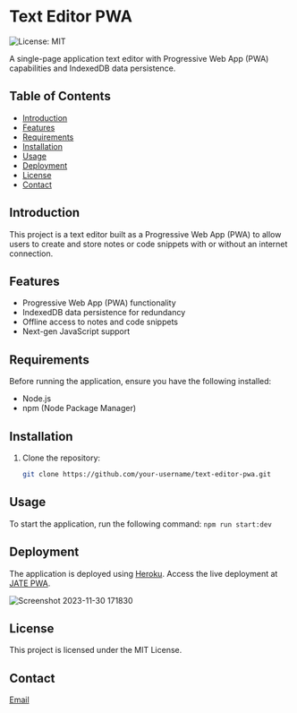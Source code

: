 # Text Editor PWA

![License: MIT](https://img.shields.io/badge/License-MIT-blue.svg)

A single-page application text editor with Progressive Web App (PWA) capabilities and IndexedDB data persistence.

## Table of Contents

- [Introduction](#introduction)
- [Features](#features)
- [Requirements](#requirements)
- [Installation](#installation)
- [Usage](#usage)
- [Deployment](#deployment)
- [License](#license)
- [Contact](#contact)

## Introduction

This project is a text editor built as a Progressive Web App (PWA) to allow users to create and store notes or code snippets with or without an internet connection.

## Features

- Progressive Web App (PWA) functionality
- IndexedDB data persistence for redundancy
- Offline access to notes and code snippets
- Next-gen JavaScript support

## Requirements

Before running the application, ensure you have the following installed:

- Node.js
- npm (Node Package Manager)

## Installation

1. Clone the repository:

   ```bash
   git clone https://github.com/your-username/text-editor-pwa.git

## Usage 

To start the application, run the following command: `npm run start:dev`


## Deployment

The application is deployed using [Heroku](https://heroku.com). Access the live deployment at [JATE PWA](https://jate-pwa-offline-15cbd486564b.heroku).

![Screenshot 2023-11-30 171830](https://github.com/Apatterson32/Text-Editor-PWA/assets/135552416/8112ba90-a727-4f0f-aa93-0312afbd8727)


## License

This project is licensed under the MIT License.

## Contact

[Email](pattersonal10@gmail.com)